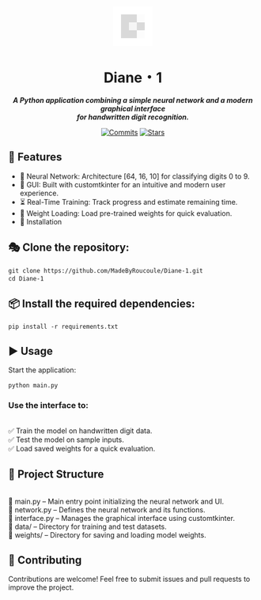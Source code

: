 <div align="center">
  
<img src="assets/Diane-1_dark.png" width="80">

# Diane・1

  
***A Python application combining a simple neural network and a modern graphical interface <br>for handwritten digit recognition.***

[![Commits](https://img.shields.io/github/commit-activity/t/MadeByRoucoule/Diane-1)](https://github.com/MadeByRoucoule/Diane-1/commits/main/)
[![Stars](https://img.shields.io/github/stars/MadeByRoucoule/Diane-1?style=social&label=Stars)](https://github.com/MadeByRoucoule/Diane-1)
</div>

## 🚀 Features

- 🧠 Neural Network: Architecture [64, 16, 10] for classifying digits 0 to 9.
- 🎨 GUI: Built with customtkinter for an intuitive and modern user experience.
- ⏳ Real-Time Training: Track progress and estimate remaining time.
- 📂 Weight Loading: Load pre-trained weights for quick evaluation.
- 🔧 Installation


## 🎭 Clone the repository:

```
git clone https://github.com/MadeByRoucoule/Diane-1.git
cd Diane-1
```

## 📦 Install the required dependencies:

```
pip install -r requirements.txt
```

## ▶️ Usage
Start the application:

```
python main.py
```

### Use the interface to:
<br>✅ Train the model on handwritten digit data.
<br>✅ Test the model on sample inputs.
<br>✅ Load saved weights for a quick evaluation.

## 📁 Project Structure
<br>📌 main.py – Main entry point initializing the neural network and UI.
<br>📌 network.py – Defines the neural network and its functions.
<br>📌 interface.py – Manages the graphical interface using customtkinter.
<br>📌 data/ – Directory for training and test datasets.
<br>📌 weights/ – Directory for saving and loading model weights.

## 🤝 Contributing
Contributions are welcome! Feel free to submit issues and pull requests to improve the project.

[Diane・1]: https://github.com/MadeByRoucoule/Diane-1
